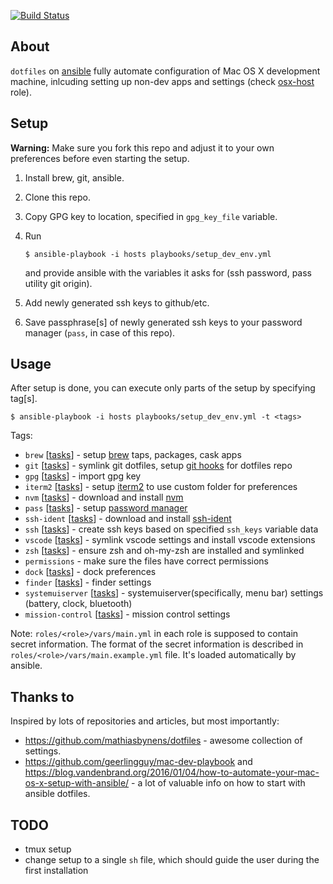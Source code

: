 [![Build Status](https://travis-ci.org/makst/dotfiles.svg?branch=master)](https://travis-ci.org/makst/dotfiles)

About
---
`dotfiles` on [ansible](https://www.ansible.com/) fully automate configuration of Mac OS X development machine, inlcuding setting up non-dev apps and settings (check [osx-host](roles/osx-host) role).

Setup
---
**Warning:**
Make sure you fork this repo and adjust it to your own preferences before even starting the setup.

1. Install brew, git, ansible.
2. Clone this repo.
3. Copy GPG key to location, specified in `gpg_key_file` variable.
4. Run
    ```
    $ ansible-playbook -i hosts playbooks/setup_dev_env.yml
    ```
    and provide ansible with the variables it asks for (ssh password, pass utility git origin).

5. Add newly generated ssh keys to github/etc.
6. Save passphrase[s] of newly generated ssh keys to your password manager (`pass`, in case of this repo).

Usage
---
After setup is done, you can execute only parts of the setup by specifying tag[s].
```
$ ansible-playbook -i hosts playbooks/setup_dev_env.yml -t <tags>
```

Tags:
* `brew` [[tasks](roles/common/tasks/brew_setup.yml)] - setup [brew](https://brew.sh/) taps, packages, cask apps
* `git` [[tasks](roles/dev-host/tasks/git_setup.yml)] - symlink git dotfiles, setup [git hooks](roles/dev-host/templates/dotfiles_git_hooks) for dotfiles repo
* `gpg` [[tasks](roles/dev-host/tasks/gpg_import.yml)] - import gpg key
* `iterm2` [[tasks](roles/dev-host/tasks/iterm2_setup.yml)] - setup [iterm2](https://iterm2.com/) to use custom folder for preferences
* `nvm` [[tasks](roles/dev-host/tasks/nvm_setup.yml)] - download and install [nvm](https://github.com/creationix/nvm)
* `pass` [[tasks](roles/dev-host/tasks/password_manager_setup.yml)] - setup [password manager](https://www.passwordstore.org/)
* `ssh-ident` [[tasks](roles/dev-host/tasks/ssh_ident_setup.yml)] - download and install [ssh-ident](https://github.com/ccontavalli/ssh-ident)
* `ssh` [[tasks](roles/dev-host/tasks/ssh_setup.yml)] - create ssh keys based on specified `ssh_keys` variable data
* `vscode` [[tasks](roles/dev-host/tasks/vscode_setup.yml)] - symlink vscode settings and install vscode extensions
* `zsh` [[tasks](roles/dev-host/tasks/zsh_setup.yml)] - ensure zsh and oh-my-zsh are installed and symlinked
* `permissions` - make sure the files have correct permissions
* `dock` [[tasks](roles/osx-host/tasks/dock_setup.yml)] - dock preferences
* `finder` [[tasks](roles/osx-host/tasks/finder_setup.yml)] - finder settings
* `systemuiserver` [[tasks](roles/osx-host/tasks/systemuiserver_setup.yml)] - systemuiserver(specifically, menu bar) settings (battery, clock, bluetooth)
* `mission-control` [[tasks](roles/osx-host/tasks/mission_control_setup.yml)] - mission control settings

Note:
`roles/<role>/vars/main.yml` in each role is supposed to contain secret information. The format of the secret information is described in `roles/<role>/vars/main.example.yml` file. It's loaded automatically by ansible.

Thanks to
---
Inspired by lots of repositories and articles, but most importantly:
* https://github.com/mathiasbynens/dotfiles - awesome collection of settings.
* https://github.com/geerlingguy/mac-dev-playbook and https://blog.vandenbrand.org/2016/01/04/how-to-automate-your-mac-os-x-setup-with-ansible/ - a lot of valuable info on how to start with ansible dotfiles.

TODO
---
- tmux setup
- change setup to a single `sh` file, which should guide the user during the first installation
